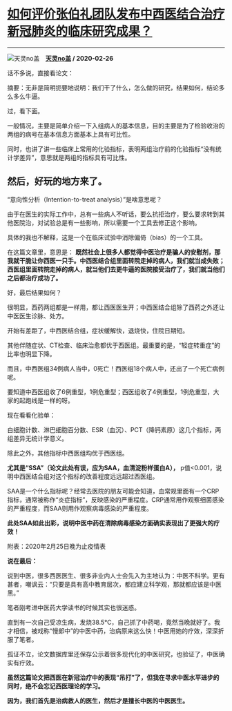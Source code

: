 # [如何评价张伯礼团队发布中西医结合治疗新冠肺炎的临床研究成果？](https://www.zhihu.com/answer/1038264525)

-----------------------------------------------------------------------------

![天灵no盖](https://pic4.zhimg.com/v2-6e14659cef6ccee08a17858717452d42.jpg?source=1940ef5c "天灵no盖")&emsp;**[天灵no盖](https://www.zhihu.com/people/tianlingnogai) / 2020-02-26**

话不多说，直接看论文：


摘要：无非是简明扼要地说明：我们干了什么，怎么做的研究，结果如何，结论多么多么牛逼。

过，看下面。


一般情况，主要是简单介绍一下入组病人的基本信息，目的主要是为了检验收治的两组的病号在基本信息方面基本上具有可比性。

同时，也讲了讲一些临床上常用的化验指标，表明两组治疗前的化验指标“没有统计学差异”，意思就是两组的指标具有可比性。

## 然后，好玩的地方来了。


“意向性分析（Intention-to-treat analysis）”是啥意思呢？

由于在医生的实际工作中，总有一些病人不听话，要么抗拒治疗，要么要求转到其他医院治，对试验总是有一些影响，所以需要一个工具去修正这个影响。

具体的我也不解释，这是一个在临床试验中消除偏倚（bias）的一个工具。

在这篇文章里，意思是： **既然社会上很多人都觉得中医治疗是骗人的安慰剂，那我就干脆让你西医一只手。中西医结合组里面转院走掉的病人，我们就当成失败；西医组里面转院走掉的病人，就当他们去更牛逼的医院接受治疗了，我们就当他们之后都治疗成功了。** 

好，最后结果如何？

很明显，西药两组都是一样用，都让西医医生开；中西医结合组除了西药之外还让中医医生诊脉、处方。

开始有差距了，中西医结合组，症状缓解快，退烧快，住院日期短。

其他伴随症状、CT检查、临床治愈都优于西医组。最重要的是，“轻症转重症”的比率也明显下降。

而且，中西医组34例病人当中，0死亡！西医组18个病人中，还出了一个死亡病例呢。

要知道中西医组收了6例重型，1例危重型；西医组收了4例重型，1例危重型，大家的起跑线是一样的呀。

现在看看化验单：

白细胞计数、淋巴细胞百分数、ESR（血沉）、PCT（降钙素原）这几个指标，两组差异无统计学意义。

除此之外，其他指标中西医组均优于西医组。

 **尤其是“SSA”（论文此处有误，应为SAA，血清淀粉样蛋白A），** p值&lt;0.001，说明中西医结合组对这个指标的改善程度远远超过西医组。

SAA是一个什么指标呢？经常去医院的朋友可能会知道，血常规里面有一个CRP指标，通常被称作“炎症指标”，反映感染的严重程度。CRP通常用作观察细菌感染的严重程度，而SAA则用作观察病毒感染的严重程度。

 **此处SAA如此出彩，说明中医中药在清除病毒感染方面确实表现出了更强大的疗效！** 


附表：2020年2月25日晚为止疫情表

 **说在最后：** 

说到中医，很多西医医生、很多非业内人士会先入为主地认为：中医不科学。更有甚者，嘲讽云：“只要是具有高中教育层次，都应建立科学观，那就都应该是中医黑。”

笔者刚考进中医药大学读书的时候其实也很迷惑。

直到有一次自己受凉生病，发烧38.5℃，自己抓了中药喝，竟然当晚就好了。我才相信，被戏称“慢郎中”的中医中药，治病原来这么快！中医用她的疗效，深深折服了笔者。

孤证不立，论文数据库里还保存公示着很多现代化的中医研究，也验证了，中医确实有疗效。

 **虽然这篇论文把西医在新冠治疗中的表现“吊打”了，但我在寻求中医水平进步的同时，绝不会忘记西医理论的学习。** 

 **因为，我们首先是治病救人的医生，然后才是擅长中医的中医医生。** 

